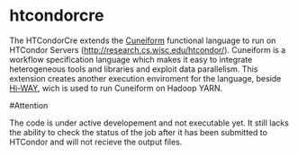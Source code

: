 htcondorcre
===========

The HTCondorCre extends the [Cuneiform](https://github.com/joergen7/cuneiform) functional language to run on HTCondor Servers (http://research.cs.wisc.edu/htcondor/). Cuneiform is a workflow specification language which makes it easy to integrate heterogeneous tools and libraries and exploit data parallelism. This extension creates another execution enviroment for the language, beside [Hi-WAY](https://github.com/marcbux/Hi-WAY), wich is used to run Cuneiform on Hadoop YARN.


#Attention

The code is under active developement and not executable yet. It still lacks the ability to check the status of the job after it has been submitted to HTCondor and will not recieve the output files. 


